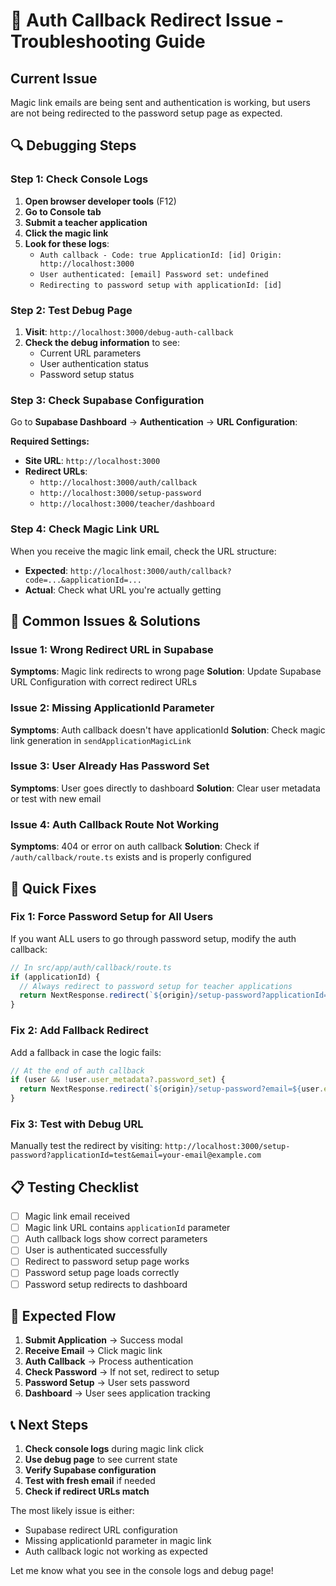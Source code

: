 # 🔧 Auth Callback Redirect Issue - Troubleshooting Guide

## Current Issue
Magic link emails are being sent and authentication is working, but users are not being redirected to the password setup page as expected.

## 🔍 Debugging Steps

### Step 1: Check Console Logs
1. **Open browser developer tools** (F12)
2. **Go to Console tab**
3. **Submit a teacher application**
4. **Click the magic link**
5. **Look for these logs**:
   - `Auth callback - Code: true ApplicationId: [id] Origin: http://localhost:3000`
   - `User authenticated: [email] Password set: undefined`
   - `Redirecting to password setup with applicationId: [id]`

### Step 2: Test Debug Page
1. **Visit**: `http://localhost:3000/debug-auth-callback`
2. **Check the debug information** to see:
   - Current URL parameters
   - User authentication status
   - Password setup status

### Step 3: Check Supabase Configuration
Go to **Supabase Dashboard** → **Authentication** → **URL Configuration**:

**Required Settings:**
- **Site URL**: `http://localhost:3000`
- **Redirect URLs**: 
  - `http://localhost:3000/auth/callback`
  - `http://localhost:3000/setup-password`
  - `http://localhost:3000/teacher/dashboard`

### Step 4: Check Magic Link URL
When you receive the magic link email, check the URL structure:
- **Expected**: `http://localhost:3000/auth/callback?code=...&applicationId=...`
- **Actual**: Check what URL you're actually getting

## 🚨 Common Issues & Solutions

### Issue 1: Wrong Redirect URL in Supabase
**Symptoms**: Magic link redirects to wrong page
**Solution**: Update Supabase URL Configuration with correct redirect URLs

### Issue 2: Missing ApplicationId Parameter
**Symptoms**: Auth callback doesn't have applicationId
**Solution**: Check magic link generation in `sendApplicationMagicLink`

### Issue 3: User Already Has Password Set
**Symptoms**: User goes directly to dashboard
**Solution**: Clear user metadata or test with new email

### Issue 4: Auth Callback Route Not Working
**Symptoms**: 404 or error on auth callback
**Solution**: Check if `/auth/callback/route.ts` exists and is properly configured

## 🔧 Quick Fixes

### Fix 1: Force Password Setup for All Users
If you want ALL users to go through password setup, modify the auth callback:

```typescript
// In src/app/auth/callback/route.ts
if (applicationId) {
  // Always redirect to password setup for teacher applications
  return NextResponse.redirect(`${origin}/setup-password?applicationId=${applicationId}&email=${user.email}`)
}
```

### Fix 2: Add Fallback Redirect
Add a fallback in case the logic fails:

```typescript
// At the end of auth callback
if (user && !user.user_metadata?.password_set) {
  return NextResponse.redirect(`${origin}/setup-password?email=${user.email}`)
}
```

### Fix 3: Test with Debug URL
Manually test the redirect by visiting:
`http://localhost:3000/setup-password?applicationId=test&email=your-email@example.com`

## 📋 Testing Checklist

- [ ] Magic link email received
- [ ] Magic link URL contains `applicationId` parameter
- [ ] Auth callback logs show correct parameters
- [ ] User is authenticated successfully
- [ ] Redirect to password setup page works
- [ ] Password setup page loads correctly
- [ ] Password setup redirects to dashboard

## 🎯 Expected Flow

1. **Submit Application** → Success modal
2. **Receive Email** → Click magic link
3. **Auth Callback** → Process authentication
4. **Check Password** → If not set, redirect to setup
5. **Password Setup** → User sets password
6. **Dashboard** → User sees application tracking

## 📞 Next Steps

1. **Check console logs** during magic link click
2. **Use debug page** to see current state
3. **Verify Supabase configuration**
4. **Test with fresh email** if needed
5. **Check if redirect URLs match**

The most likely issue is either:
- Supabase redirect URL configuration
- Missing applicationId parameter in magic link
- Auth callback logic not working as expected

Let me know what you see in the console logs and debug page!
